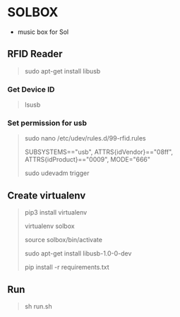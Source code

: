 # SOLBOX

- music box for Sol

## RFID Reader

> sudo apt-get install libusb

### Get Device ID

> lsusb

### Set permission for usb

> sudo nano /etc/udev/rules.d/99-rfid.rules
>
> SUBSYSTEMS=="usb", ATTRS{idVendor}=="08ff", ATTRS{idProduct}=="0009", MODE="666"
>
>sudo udevadm trigger

## Create virtualenv

> pip3 install virtualenv
>
> virtualenv solbox
>
> source solbox/bin/activate
>
> sudo apt-get install libusb-1.0-0-dev
>
> pip install -r requirements.txt

## Run

> sh run.sh
